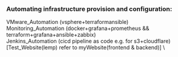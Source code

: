 ### Automating infrastructure provision and configuration:
VMware_Automation (vsphere+terraformansible)\
Monitoring_Automation (docker+grafana+prometheus && terraform+grafana+ansible+zabbix) \
Jenkins_Automation (cicd pipeline as code e.g. for s3+cloudflare)
[Test_Website(lemp) refer to myWebsite(frontend & backend)] \


